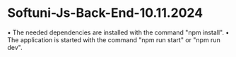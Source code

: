 # Softuni-Js-Back-End-10.11.2024

•	The needed dependencies are installed with the command "npm install".
•	The application is started with the command "npm run start" or "npm run dev".

 
